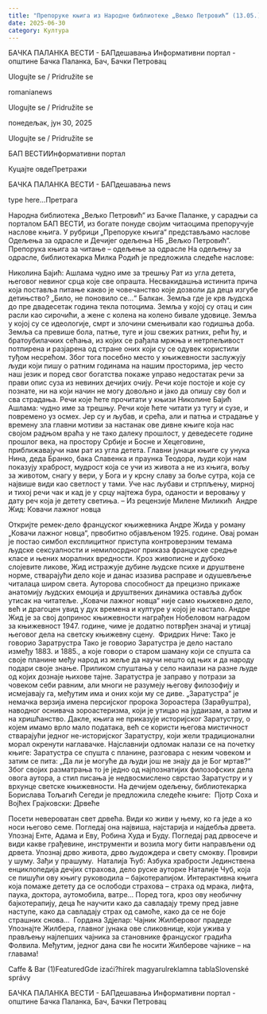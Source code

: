 ```yaml
---
title: "Препоруке књига из Народне библиотеке „Вељко Петровић“ (13.05.)"
date: 2025-06-30
category: Култура
---
```


БАЧКА ПАЛАНКА ВЕСТИ - БАПдешавања Информативни портал - општине Бачка Паланка, Бач, Бачки Петровац

Ulogujte se / Pridružite se

romanianews

Ulogujte se / Pridružite se

понедељак, јун 30, 2025

Ulogujte se / Pridružite se

БАП ВЕСТИИнформативни портал

Куцајте овдеПретражи

БАЧКА ПАЛАНКА ВЕСТИ - БАПдешавања news

type here...Претрага

Народна библиотека „Вељко Петровић“ из Бачке Паланке, у сарадњи са порталом БАП ВЕСТИ, из богате понуде својим читаоцима препоручује наслове књига. У рубрици „Препоруке књига“ представљамо наслове Одељења за одрасле и Дечијег одељења НБ „Вељко Петровић“.
Препорука књига за читање – одељење за одрасле
На одељењу за одрасле, библиотекарка Милка Родић је предложила следеће наслове:


Николина Бајић: Ашлама чудно име за трешњу
Рат из угла детета, његовог невиног срца које све опрашта. Несвакидашња истинита прича која поставља питање какво је човечанство које дозволи да деца изгубе детињство? „Било, не поновило се…“ Балкан. Земља где је крв људска до пре двадесетак година текла потоцима. Земља у којој су отац и син расли као сирочићи, а жене с колена на колено бивале удовице. Земља у којој су се идеологије, смрт и злочини смењивали као годишња доба. Земља са превише бола, патње, туге и још свежих ратних, рећи ћу, и братоубилачких сећања, из којих се рађала мржња и нетрпељивост потпирена и разјарена од стране оних који су се одувек користили туђом несрећом. Због тога посебно место у књижевности заслужују људи који пишу о ратним годинама на нашим просторима, јер често наш језик и поред свог богатства покаже управо недостатак речи за прави опис суза из невиних дечијих очију. Речи које постоје и које су познате, ни на који начин не могу довољно и јако да опишу сву бол и сва страдања. Речи које ћете прочитати у књизи Николине Бајић Ашлама: чудно име за трешњу. Речи које ћете читати уз тугу и сузе, и повремено уз осмех. Јер су и љубав, и срећа, али и патња и страдање у времену зла главни мотиви за настанак ове дивне књиге која нас својом радњом враћа у не тако далеку прошлост, у деведесете године прошлог века, на простору Србије и Босне и Хецеговине, приближавајучи нам рат из угла детета. Главни јунаци књиге су унука Нина, деда Бранко, бака Славенка и праунка Теодора, људи који нам показују храброст, мудрост која се учи из живота а не из књига, вољу за животом, снагу у вери, у Бога и у крсну славу за боље сутра, која се највише види као светлост у тами. Уче нас љубави и стрпљењу, мирној и тихој речи чак и кад је у срцу најтежа бура, оданости и веровању у дату реч која је детету светиња. – Из рецензије Милене Миликић
 Андре Жид: Ковачи лажног новца


Откријте ремек-дело француског књижевника Андре Жида у роману „Ковачи лажног новца“, првобитно објављеном 1925. године. Овај роман је постао симбол експлицитног приступа контроверзним темама људске сексуалности и немилосрдног приказа француске средње класе и њених моралних вредности. Кроз живописне и дубоко слојевите ликове, Жид истражује дубине људске психе и друштвене норме, стварајући дело које и данас изазива расправе и одушевљење читалаца широм света. Ауторова способност да прецизно прикаже анатомију људских емоција и друштвених динамика оставља дубок утисак на читатеље. „Ковачи лажног новца“ није само књижевно дело, већ и драгоцен увид у дух времена и културе у којој је настало. Андре Жид је за свој допринос књижевности награђен Нобеловом наградом за књижевност 1947. године, чиме је додатно потврђен значај и утицај његовог дела на светску књижевну сцену. 
Фридрих Ниче: Тако је говорио Заратрустра
Тако је говорио Заратустра је дело настало између 1883. и 1885., а које говори о старом шаману који се спушта са своје планине међу народ из жеље да научи нешто од њих и да народу подари своје знање. Приликом спуштања у село наилази на разне људе од којих дознаје њихове тајне. Заратустра је заправо у потрази за човеком себи равним, али многи не разумеју његову филозофију и исмејавају га, међутим има и оних који му се диве. „Заратустра“ је немачка верзија имена персијског пророка Зороастера (Зараθуштра), наводног оснивача зороастеризма, који је утицао на јудаизам, а затим и на хришћанство. Дакле, књига не приказује историјског Заратустру, о којем имамо врло мало података, већ се користи његова мистичност стварајући једног не-историјског Заратустру, који жели традиционални морал окренути наглавачке. Најславнији одломак налази се на почетку књиге: Заратустра се спушта с планине, разговара с неким човеком и затим се пита: „Да ли је могуће да људи још не знају да је Бог мртав?“ Због својих разматрања то је једно од најпознатијих филозофских дела овога аутора, а стил писања је недвосмислено сврстао Заратустру и у врхунце светске књижевности.
На дечијем одељењу, библиотекарка Борислава Тољагић Сегеди је предложила следеће књиге:
 Пјотр Соха и Војћех Грајковски: Дрвеће


Посети невероватан свет дрвећа. Види ко живи у њeму, ко га једе а ко носи његово семе. Погледај она највиша, најстарија и најдебља дрвета. Упознај Енте, Адама и Еву, Робина Худа и Буду. Погледај рад дрвосече и види какве грађевине, инструменти и возила могу бити направљени од дрвета. Упознај дрво живота, дрво људождера и свету смокву. Провири у шуму. Зађи у прашуму.
 Наталија Ћуб: Азбука храбрости
Јединствена енциклопедија дечјих страхова, дело руске ауторке Наталије Чуб, која се пишући ову књигу руководила – бајкотерапијом. Интерактивна књига која помаже детету да се ослободи страхова – страха од мрака, лифта, паука, доктора, аутомобила, ватре… Поред тога, кроз ову необичну бајкотерапију, деца ће научити како да савладају трему пред јавне наступе, како да савладају страх од самоће, како да се не боје страшних снова…
 Гордана Здјелар: Чајник Жилберовог прадеде
Упознајте Жилбера, главног јунака ове сликовнице, који ужива у прављењу најлепших чајника за становнике француског градића Фолвила. Међутим, једног дана сви ће носити Жилберове чајнике – на главама!

Caffe & Bar (1)FeaturedGde izaći?hírek magyarulreklamna tablaSlovenské správy

БАЧКА ПАЛАНКА ВЕСТИ - БАПдешавања Информативни портал - општине Бачка Паланка, Бач, Бачки Петровац

